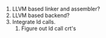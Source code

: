 1. LLVM based linker and assembler?
1. LLVM based backend?
1. Integrate ld calls.
	1. Figure out ld call crt's
